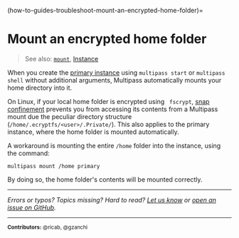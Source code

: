 (how-to-guides-troubleshoot-mount-an-encrypted-home-folder)=
# Mount an encrypted home folder

<!-- split from https://discourse.ubuntu.com/t/tutorial/27140 -->
<!-- see also https://github.com/canonical/multipass/issues/3537 -->

> See also: [`mount`](/reference/command-line-interface/mount), [Instance](/explanation/instance)

When you create the [primary instance](/) using `multipass start` or `multipass shell` without additional arguments, Multipass automatically mounts your home directory into it.  

On Linux, if your local home folder is encrypted using ` fscrypt`, [snap confinement](https://snapcraft.io/docs/snap-confinement) prevents you from accessing its contents from a Multipass mount due the peculiar directory structure (`/home/.ecryptfs/<user>/.Private/`). This also applies to the primary instance, where the home folder is mounted automatically.

A workaround is mounting the entire `/home` folder into the instance, using the command: 

```{code-block} text
multipass mount /home primary
```

By doing so, the home folder's contents will be mounted correctly.

---

*Errors or typos? Topics missing? Hard to read? <a href="https://docs.google.com/forms/d/e/1FAIpQLSd0XZDU9sbOCiljceh3rO_rkp6vazy2ZsIWgx4gsvl_Sec4Ig/viewform?usp=pp_url&entry.317501128=https://multipass.run/docs/mount-encrypted-home-folder" target="_blank">Let us know</a> or <a href="https://github.com/canonical/multipass/issues/new/choose" target="_blank">open an issue on GitHub</a>.*

---

<small>**Contributors:** @ricab, @gzanchi </small>

